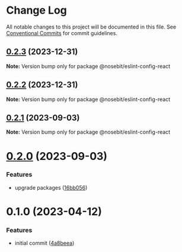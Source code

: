 # Change Log

All notable changes to this project will be documented in this file.
See [Conventional Commits](https://conventionalcommits.org) for commit guidelines.

## [0.2.3](https://github.com/nosebit/eslint-config/compare/@nosebit/eslint-config-react@0.2.2...@nosebit/eslint-config-react@0.2.3) (2023-12-31)

**Note:** Version bump only for package @nosebit/eslint-config-react





## [0.2.2](https://github.com/nosebit/eslint-config/compare/@nosebit/eslint-config-react@0.2.1...@nosebit/eslint-config-react@0.2.2) (2023-12-31)

**Note:** Version bump only for package @nosebit/eslint-config-react





## [0.2.1](https://github.com/nosebit/eslint-config/compare/@nosebit/eslint-config-react@0.2.0...@nosebit/eslint-config-react@0.2.1) (2023-09-03)

**Note:** Version bump only for package @nosebit/eslint-config-react





# [0.2.0](https://github.com/nosebit/eslint-config/compare/@nosebit/eslint-config-react@0.1.0...@nosebit/eslint-config-react@0.2.0) (2023-09-03)


### Features

* upgrade packages ([16bb056](https://github.com/nosebit/eslint-config/commit/16bb0567199d5c0c98f62fb53ee864301f2c4de3))





# 0.1.0 (2023-04-12)


### Features

* initial commit ([4a8beea](https://github.com/nosebit/eslint-config/commit/4a8beea6f53473f50705fc083143b15037cd4ff4))
